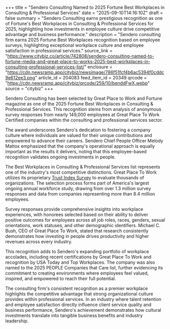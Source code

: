+++
title = "Sendero Consulting Named to 2025 Fortune Best Workplaces in Consulting & Professional Services"
date = "2025-09-10T14:16:10Z"
draft = false
summary = "Sendero Consulting earns prestigious recognition as one of Fortune's Best Workplaces in Consulting & Professional Services for 2025, highlighting how investments in employee culture drive competitive advantage and business performance."
description = "Sendero consulting firm earns 2025 Fortune Best Workplaces recognition based on employee surveys, highlighting exceptional workplace culture and employee satisfaction in professional services."
source_link = "https://www.citybiz.co/article/742808/sendero-consulting-named-to-fortune-media-and-great-place-to-works-2025-best-workplaces-in-consulting-professional-services-list/"
enclosure = "https://cdn.newsramp.app/citybiz/newsimage/786f51fcf4b6ac5394f0cddc9e612ee3.png"
article_id = 204083
feed_item_id = 20349
qrcode = "https://cdn.newsramp.app/citybiz/qrcode/259/10/benddFwX.webp"
source = "citybiz"
+++

<p>Sendero Consulting has been selected by Great Place to Work and Fortune magazine as one of the 2025 Fortune Best Workplaces in Consulting & Professional Services. This recognition stems from analysis of anonymous survey responses from nearly 149,000 employees at Great Place To Work Certified companies within the consulting and professional services sector.</p><p>The award underscores Sendero's dedication to fostering a company culture where individuals are valued for their unique contributions and empowered to advance their careers. Sendero Chief People Officer Melody Mattox emphasized that the company's operational approach is equally important as the results it delivers, noting that this employee-based recognition validates ongoing investments in people.</p><p>The Best Workplaces in Consulting & Professional Services list represents one of the industry's most competitive distinctions. Great Place To Work utilizes its proprietary <a href="https://www.greatplacetowork.com/trust-index" rel="nofollow" target="_blank">Trust Index Survey</a> to evaluate thousands of organizations. The selection process forms part of America's largest ongoing annual workforce study, drawing from over 1.3 million survey responses and data from companies representing more than 8.4 million employees.</p><p>Survey responses provide comprehensive insights into workplace experiences, with honorees selected based on their ability to deliver positive outcomes for employees across all job roles, races, genders, sexual orientations, work statuses, and other demographic identifiers. Michael C. Bush, CEO of Great Place To Work, stated that research consistently demonstrates how investing in people drives productivity and higher revenues across every industry.</p><p>This recognition adds to Sendero's expanding portfolio of workplace accolades, including recent certifications by Great Place To Work and recognition by USA Today and Top Workplaces. The company was also named to the 2025 PEOPLE Companies that Care list, further evidencing its commitment to creating environments where employees feel valued, inspired, and empowered to reach their full potential.</p><p>The consulting firm's consistent recognition as a premier workplace highlights the competitive advantage that strong organizational culture provides within professional services. In an industry where talent retention and employee satisfaction directly influence client service quality and business performance, Sendero's achievement demonstrates how cultural investments translate into tangible business benefits and industry leadership.</p>